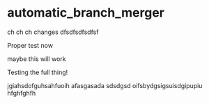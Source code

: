 # automatic_branch_merger

ch ch ch changes
dfsdfsdfsdfsf

Proper test now

maybe this will work


Testing the full thing!

jgiahsdofguhsahfuoih afasgasada
sdsdgsd
oifsbydgsigsuisdgipupiu
hfghfghfh

